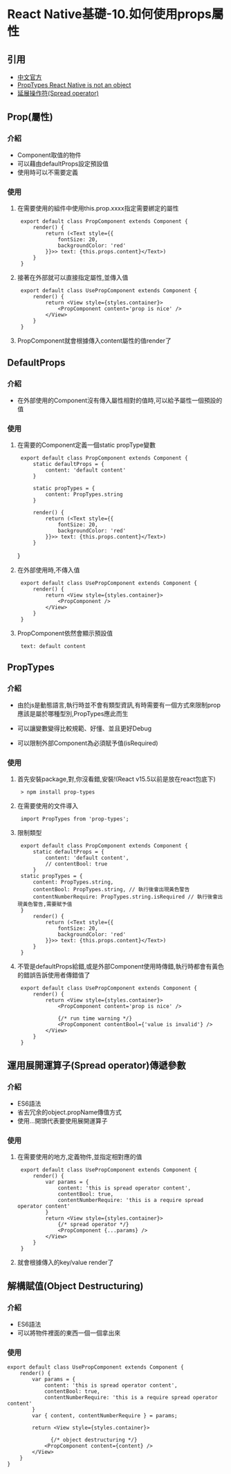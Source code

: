 # React Native基礎-10.如何使用props屬性


## 引用
- [中文官方](https://reactnative.cn/docs/0.50/props.html)
- [PropTypes React Native is not an object](https://www.evernote.com/shard/s704/sh/cbe794a0-bf6a-44f3-8fc8-6c909e30091d/dd7a09d997c452c03cc737f54ba321d8)
- [延展操作符(Spread operator)](https://www.evernote.com/shard/s704/sh/4ccde43a-453f-4faf-8b3d-0a7df8f36258/9d7829202db82f947521f54a13433c43)

## Prop(屬性)
### 介紹
- Component取值的物件
- 可以藉由defaultProps設定預設值
- 使用時可以不需要定義

### 使用
1. 在需要使用的組件中使用this.prop.xxxx指定需要綁定的屬性

		export default class PropComponent extends Component {
		    render() {
		        return (<Text style={{
		            fontSize: 20,
		            backgroundColor: 'red'
		        }}>> text: {this.props.content}</Text>)
		    }
		}

2. 接著在外部就可以直接指定屬性,並傳入值

		export default class UsePropComponent extends Component {
		    render() {
		        return <View style={styles.container}>
		            <PropComponent content='prop is nice' />
		        </View>
		    }
		}
		
3. PropComponent就會根據傳入content屬性的值render了

## DefaultProps
### 介紹
- 	在外部使用的Component沒有傳入屬性相對的值時,可以給予屬性一個預設的值

### 使用
1. 在需要的Component定義一個static propType變數

		export default class PropComponent extends Component {
		    static defaultProps = {
		        content: 'default content'
		    }
		
		    static propTypes = {
		        content: PropTypes.string
		    }
		
		    render() {
		        return (<Text style={{
		            fontSize: 20,
		            backgroundColor: 'red'
		        }}>> text: {this.props.content}</Text>)
		    }
	}
	
2. 在外部使用時,不傳入值

		export default class UsePropComponent extends Component {
		    render() {
		        return <View style={styles.container}>
		            <PropComponent />
		        </View>
		    }
		}
		
3. PropComponent依然會顯示預設值
	
		text: default content	
		

## PropTypes

### 介紹
- 由於js是動態語言,執行時並不會有類型資訊,有時需要有一個方式來限制prop應該是屬於哪種型別,PropTypes應此而生

- 可以讓變數變得比較規範、好懂、並且更好Debug

- 可以限制外部Component為必須賦予值(isRequired)


### 使用
1. 首先安裝package,對,你沒看錯,安裝!(React v15.5以前是放在react包底下)

		> npm install prop-types
		
2. 在需要使用的文件導入

		import PropTypes from 'prop-types';
		
3. 限制類型

		export default class PropComponent extends Component {
		    static defaultProps = {
		        content: 'default content',
		        // contentBool: true
		    }
	    static propTypes = {
	        content: PropTypes.string,
	        contentBool: PropTypes.string, // 執行後會出現黃色警告
	        contentNumberRequire: PropTypes.string.isRequired // 執行後會出現黃色警告,需要賦予值
	    }
		    render() {
		        return (<Text style={{
		            fontSize: 20,
		            backgroundColor: 'red'
		        }}>> text: {this.props.content}</Text>)
		    }
		}
4. 不管是defaultProps給錯,或是外部Component使用時傳錯,執行時都會有黃色的錯誤告訴使用者傳錯值了

		export default class UsePropComponent extends Component {
		    render() {
		        return <View style={styles.container}>
		            <PropComponent content='prop is nice' />
		            
		            {/* run time warning */}
		            <PropComponent contentBool={'value is invalid'} />
		        </View>
		    }
		}

## 運用展開運算子(Spread operator)傳遞參數
### 介紹
- ES6語法
- 省去冗余的object.propName傳值方式
- 使用...開頭代表要使用展開運算子

### 使用
1. 在需要使用的地方,定義物件,並指定相對應的值

		export default class UsePropComponent extends Component {
		    render() {
		        var params = {
		            content: 'this is spread operator content',
		            contentBool: true,
		            contentNumberRequire: 'this is a require spread operator content'
		        }
		        return <View style={styles.container}>
		            {/* spread operator */}
		            <PropComponent {...params} />
		        </View>
		    }
		}
2. 就會根據傳入的key/value render了


## 解構賦值(Object Destructuring)
### 介紹
- ES6語法
- 可以將物件裡面的東西一個一個拿出來

### 使用

	export default class UsePropComponent extends Component {
	    render() {
	        var params = {
	            content: 'this is spread operator content',
	            contentBool: true,
	            contentNumberRequire: 'this is a require spread operator content'
	        }
	        var { content, contentNumberRequire } = params;
	
	        return <View style={styles.container}>
	        
			      {/* object destructuring */}
	            <PropComponent content={content} />
	        </View>
	    }
	}

